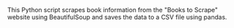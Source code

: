 This Python script scrapes book information from the "Books to Scrape" website using BeautifulSoup and saves the data to a CSV file using pandas.
